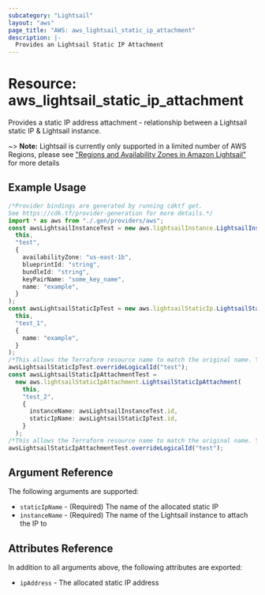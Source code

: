 ```yaml
---
subcategory: "Lightsail"
layout: "aws"
page_title: "AWS: aws_lightsail_static_ip_attachment"
description: |-
  Provides an Lightsail Static IP Attachment
---
```


# Resource: aws\_lightsail\_static\_ip\_attachment

Provides a static IP address attachment - relationship between a Lightsail static IP & Lightsail instance.

\~> **Note:** Lightsail is currently only supported in a limited number of AWS Regions, please see ["Regions and Availability Zones in Amazon Lightsail"](https://lightsail.aws.amazon.com/ls/docs/overview/article/understanding-regions-and-availability-zones-in-amazon-lightsail) for more details

## Example Usage

```typescript
/*Provider bindings are generated by running cdktf get.
See https://cdk.tf/provider-generation for more details.*/
import * as aws from "./.gen/providers/aws";
const awsLightsailInstanceTest = new aws.lightsailInstance.LightsailInstance(
  this,
  "test",
  {
    availabilityZone: "us-east-1b",
    blueprintId: "string",
    bundleId: "string",
    keyPairName: "some_key_name",
    name: "example",
  }
);
const awsLightsailStaticIpTest = new aws.lightsailStaticIp.LightsailStaticIp(
  this,
  "test_1",
  {
    name: "example",
  }
);
/*This allows the Terraform resource name to match the original name. You can remove the call if you don't need them to match.*/
awsLightsailStaticIpTest.overrideLogicalId("test");
const awsLightsailStaticIpAttachmentTest =
  new aws.lightsailStaticIpAttachment.LightsailStaticIpAttachment(
    this,
    "test_2",
    {
      instanceName: awsLightsailInstanceTest.id,
      staticIpName: awsLightsailStaticIpTest.id,
    }
  );
/*This allows the Terraform resource name to match the original name. You can remove the call if you don't need them to match.*/
awsLightsailStaticIpAttachmentTest.overrideLogicalId("test");

```

## Argument Reference

The following arguments are supported:

* `staticIpName` - (Required) The name of the allocated static IP
* `instanceName` - (Required) The name of the Lightsail instance to attach the IP to

## Attributes Reference

In addition to all arguments above, the following attributes are exported:

* `ipAddress` - The allocated static IP address
